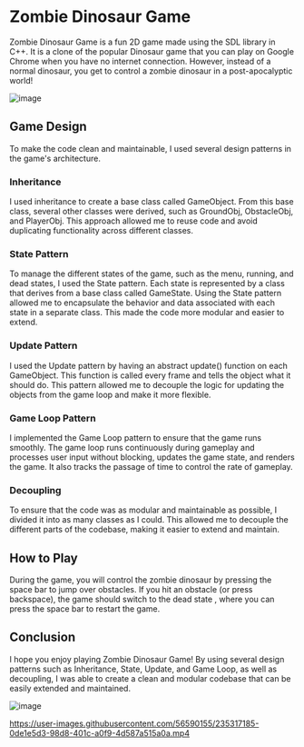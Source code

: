 # Zombie Dinosaur Game
Zombie Dinosaur Game is a fun 2D game made using the SDL library in C++. It is a clone of the popular Dinosaur game that you can play on Google Chrome when you have no internet connection. However, instead of a normal dinosaur, you get to control a zombie dinosaur in a post-apocalyptic world!

![image](https://user-images.githubusercontent.com/56590155/234280053-d1cc723a-ef60-45b6-9309-9ab7b3a6fb7e.png)

## Game Design
To make the code clean and maintainable, I used several design patterns in the game's architecture.

### Inheritance
I used inheritance to create a base class called GameObject. From this base class, several other classes were derived, such as GroundObj, ObstacleObj, and PlayerObj. This approach allowed me to reuse code and avoid duplicating functionality across different classes.

### State Pattern
To manage the different states of the game, such as the menu, running, and dead states, I used the State pattern. Each state is represented by a class that derives from a base class called GameState. Using the State pattern allowed me to encapsulate the behavior and data associated with each state in a separate class. This made the code more modular and easier to extend.

### Update Pattern
I used the Update pattern by having an abstract update() function on each GameObject. This function is called every frame and tells the object what it should do. This pattern allowed me to decouple the logic for updating the objects from the game loop and make it more flexible.

### Game Loop Pattern
I implemented the Game Loop pattern to ensure that the game runs smoothly. The game loop runs continuously during gameplay and processes user input without blocking, updates the game state, and renders the game. It also tracks the passage of time to control the rate of gameplay.

### Decoupling
To ensure that the code was as modular and maintainable as possible, I divided it into as many classes as I could. This allowed me to decouple the different parts of the codebase, making it easier to extend and maintain.

## How to Play
During the game, you will control the zombie dinosaur by pressing the space bar to jump over obstacles. If you hit an obstacle (or press backspace), the game should switch to the dead state , where you can press the space bar to restart the game.

## Conclusion
I hope you enjoy playing Zombie Dinosaur Game! By using several design patterns such as Inheritance, State, Update, and Game Loop, as well as decoupling, I was able to create a clean and modular codebase that can be easily extended and maintained.

![image](https://user-images.githubusercontent.com/56590155/234279964-9aee17c7-1c57-4942-bfb4-5b54b4e46e3b.png)


https://user-images.githubusercontent.com/56590155/235317185-0de1e5d3-98d8-401c-a0f9-4d587a515a0a.mp4


